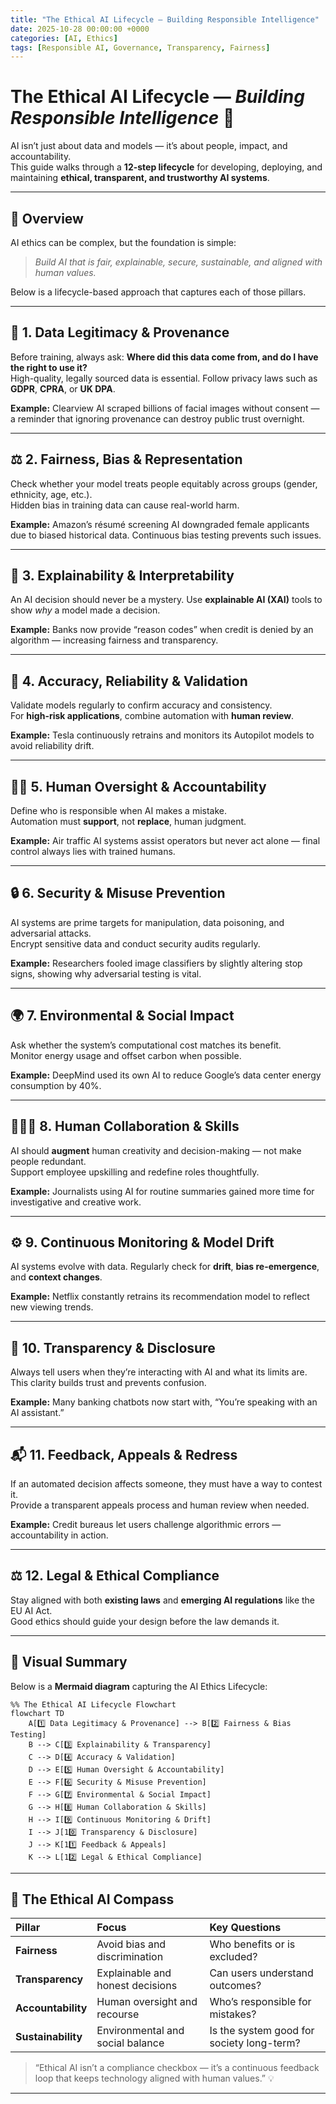 ```yaml
---
title: "The Ethical AI Lifecycle — Building Responsible Intelligence"
date: 2025-10-28 00:00:00 +0000
categories: [AI, Ethics]
tags: [Responsible AI, Governance, Transparency, Fairness]
---
```


# The Ethical AI Lifecycle — *Building Responsible Intelligence* 🤖  

AI isn’t just about data and models — it’s about people, impact, and accountability.  
This guide walks through a **12-step lifecycle** for developing, deploying, and maintaining **ethical, transparent, and trustworthy AI systems**.  

---

## 🧭 Overview  

AI ethics can be complex, but the foundation is simple:  
> *Build AI that is fair, explainable, secure, sustainable, and aligned with human values.*

Below is a lifecycle-based approach that captures each of those pillars.

---

## 🌱 1. Data Legitimacy & Provenance  

Before training, always ask: **Where did this data come from, and do I have the right to use it?**  
High-quality, legally sourced data is essential. Follow privacy laws such as **GDPR**, **CPRA**, or **UK DPA**.  

**Example:** Clearview AI scraped billions of facial images without consent — a reminder that ignoring provenance can destroy public trust overnight.  

---

## ⚖️ 2. Fairness, Bias & Representation  

Check whether your model treats people equitably across groups (gender, ethnicity, age, etc.).  
Hidden bias in training data can cause real-world harm.  

**Example:** Amazon’s résumé screening AI downgraded female applicants due to biased historical data. Continuous bias testing prevents such issues.  

---

## 🧠 3. Explainability & Interpretability  

An AI decision should never be a mystery. Use **explainable AI (XAI)** tools to show *why* a model made a decision.  

**Example:** Banks now provide “reason codes” when credit is denied by an algorithm — increasing fairness and transparency.  

---

## 🧩 4. Accuracy, Reliability & Validation  

Validate models regularly to confirm accuracy and consistency.  
For **high-risk applications**, combine automation with **human review**.  

**Example:** Tesla continuously retrains and monitors its Autopilot models to avoid reliability drift.  

---

## 👩‍💻 5. Human Oversight & Accountability  

Define who is responsible when AI makes a mistake.  
Automation must **support**, not **replace**, human judgment.  

**Example:** Air traffic AI systems assist operators but never act alone — final control always lies with trained humans.  

---

## 🔒 6. Security & Misuse Prevention  

AI systems are prime targets for manipulation, data poisoning, and adversarial attacks.  
Encrypt sensitive data and conduct security audits regularly.  

**Example:** Researchers fooled image classifiers by slightly altering stop signs, showing why adversarial testing is vital.  

---

## 🌍 7. Environmental & Social Impact  

Ask whether the system’s computational cost matches its benefit.  
Monitor energy usage and offset carbon when possible.  

**Example:** DeepMind used its own AI to reduce Google’s data center energy consumption by 40%.  

---

## 🧑‍🤝‍🧑 8. Human Collaboration & Skills  

AI should **augment** human creativity and decision-making — not make people redundant.  
Support employee upskilling and redefine roles thoughtfully.  

**Example:** Journalists using AI for routine summaries gained more time for investigative and creative work.  

---

## ⚙️ 9. Continuous Monitoring & Model Drift  

AI systems evolve with data. Regularly check for **drift**, **bias re-emergence**, and **context changes**.  

**Example:** Netflix constantly retrains its recommendation model to reflect new viewing trends.  

---

## 📢 10. Transparency & Disclosure  

Always tell users when they’re interacting with AI and what its limits are.  
This clarity builds trust and prevents confusion.  

**Example:** Many banking chatbots now start with, “You’re speaking with an AI assistant.”  

---

## 📬 11. Feedback, Appeals & Redress  

If an automated decision affects someone, they must have a way to contest it.  
Provide a transparent appeals process and human review when needed.  

**Example:** Credit bureaus let users challenge algorithmic errors — accountability in action.  

---

## ⚖️ 12. Legal & Ethical Compliance  

Stay aligned with both **existing laws** and **emerging AI regulations** like the EU AI Act.  
Good ethics should guide your design before the law demands it.  

---

## 🧩 Visual Summary  

Below is a **Mermaid diagram** capturing the AI Ethics Lifecycle:  

```mermaid
%% The Ethical AI Lifecycle Flowchart
flowchart TD
    A[1️⃣ Data Legitimacy & Provenance] --> B[2️⃣ Fairness & Bias Testing]
    B --> C[3️⃣ Explainability & Transparency]
    C --> D[4️⃣ Accuracy & Validation]
    D --> E[5️⃣ Human Oversight & Accountability]
    E --> F[6️⃣ Security & Misuse Prevention]
    F --> G[7️⃣ Environmental & Social Impact]
    G --> H[8️⃣ Human Collaboration & Skills]
    H --> I[9️⃣ Continuous Monitoring & Drift]
    I --> J[10️⃣ Transparency & Disclosure]
    J --> K[11️⃣ Feedback & Appeals]
    K --> L[12️⃣ Legal & Ethical Compliance]
```

---

## 🧭 The Ethical AI Compass  

| Pillar | Focus | Key Questions |
|:--|:--|:--|
| **Fairness** | Avoid bias and discrimination | Who benefits or is excluded? |
| **Transparency** | Explainable and honest decisions | Can users understand outcomes? |
| **Accountability** | Human oversight and recourse | Who’s responsible for mistakes? |
| **Sustainability** | Environmental and social balance | Is the system good for society long-term? |

> “Ethical AI isn’t a compliance checkbox — it’s a continuous feedback loop that keeps technology aligned with human values.” 💡

---

<div id="giscus"></div>
<script src="https://giscus.app/client.js"
        data-repo="sto0ka/blog"
        data-repo-id="R_kgDONPl-yA"
        data-category="General"
        data-category-id="DIC_kwDONPl-yM4Cksi6"
        data-mapping="pathname"
        data-strict="1"
        data-reactions-enabled="1"
        data-emit-metadata="0"
        data-input-position="top"
        data-theme="noborder_gray"
        data-lang="en"
        crossorigin="anonymous"
        async>
</script>

<script type="module">
  import mermaid from 'https://cdn.jsdelivr.net/npm/mermaid@10/dist/mermaid.esm.min.mjs';
  mermaid.initialize({ startOnLoad: true, theme: "neutral" });
</script>

